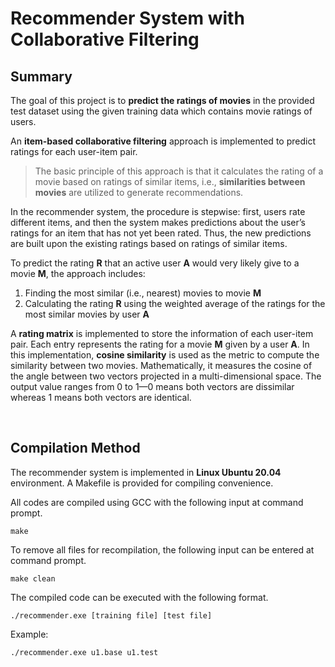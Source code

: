 # **Recommender System with Collaborative Filtering**

## **Summary**
The goal of this project is to **predict the ratings of movies** in the provided test dataset using the given training data which contains movie ratings of users.

An **item-based collaborative filtering** approach is implemented to predict ratings for each user-item pair.

> The basic principle of this approach is that it calculates the rating of a movie based on ratings of similar items, i.e., **similarities between movies** are utilized to generate recommendations.

In the recommender system, the procedure is stepwise: first, users rate different items, and then the system makes predictions about the user’s ratings for an item that has not yet been rated. Thus, the new predictions are built upon the existing ratings based on ratings of similar items. 

To predict the rating **R** that an active user **A** would very likely give to a movie **M**, the approach includes:
1. Finding the most similar (i.e., nearest) movies to movie **M**
2. Calculating the rating **R** using the weighted average of the ratings for the most similar movies by user **A**

A **rating matrix** is implemented to store the information of each user-item pair. Each entry represents the rating for a movie **M** given by a user **A**. In this implementation, **cosine similarity** is used as the metric to compute the similarity between two movies. Mathematically, it measures the cosine of the angle between two vectors projected in a multi-dimensional space. The output value ranges from 0 to 1—0 means both vectors are dissimilar whereas 1 means both vectors are identical.

<br/>

## **Compilation Method**

The recommender system is implemented in **Linux Ubuntu 20.04** environment. A Makefile is provided for compiling convenience.

All codes are compiled using GCC with the following input at command prompt. <br/>

    make

To remove all files for recompilation, the following input can be entered at command prompt. <br/>

    make clean

The compiled code can be executed with the following format. <br/>

    ./recommender.exe [training file] [test file]

Example: <br/>

    ./recommender.exe u1.base u1.test